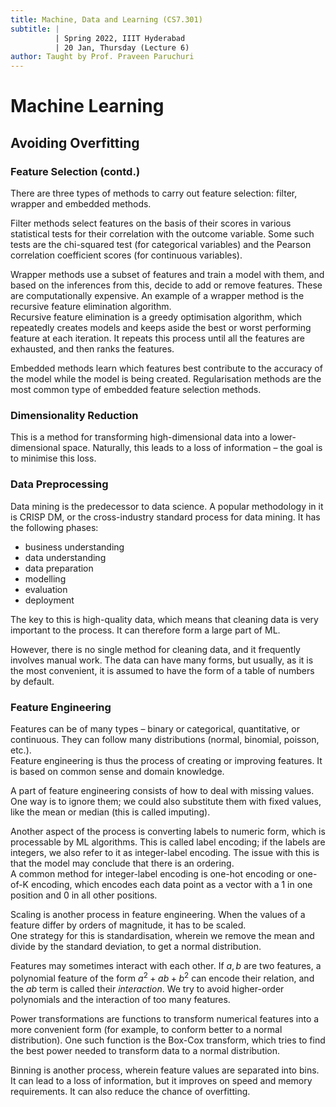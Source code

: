 ```yaml
---
title: Machine, Data and Learning (CS7.301)
subtitle: |
          | Spring 2022, IIIT Hyderabad
          | 20 Jan, Thursday (Lecture 6)
author: Taught by Prof. Praveen Paruchuri
---
```


# Machine Learning
## Avoiding Overfitting
### Feature Selection (contd.)
There are three types of methods to carry out feature selection: filter, wrapper and embedded methods.  

Filter methods select features on the basis of their scores in various statistical tests for their correlation with the outcome variable. Some such tests are the chi-squared test (for categorical variables) and the Pearson correlation coefficient scores (for continuous variables).  

Wrapper methods use a subset of features and train a model with them, and based on the inferences from this, decide to add or remove features. These are computationally expensive. An example of a wrapper method is the recursive feature elimination algorithm.  
Recursive feature elimination is a greedy optimisation algorithm, which repeatedly creates models and keeps aside the best or worst performing feature at each iteration. It repeats this process until all the features are exhausted, and then ranks the features.  

Embedded methods learn which features best contribute to the accuracy of the model while the model is being created. Regularisation methods are the most common type of embedded feature selection methods.

### Dimensionality Reduction
This is a method for transforming high-dimensional data into a lower-dimensional space. Naturally, this leads to a loss of information – the goal is to minimise this loss.

### Data Preprocessing
Data mining is the predecessor to data science. A popular methodology in it is CRISP DM, or the cross-industry standard process for data mining. It has the following phases:  

* business understanding
* data understanding
* data preparation
* modelling
* evaluation
* deployment

The key to this is high-quality data, which means that cleaning data is very important to the process. It can therefore form a large part of ML.  

However, there is no single method for cleaning data, and it frequently involves manual work. The data can have many forms, but usually, as it is the most convenient, it is assumed to have the form of a table of numbers by default.

### Feature Engineering
Features can be of many types – binary or categorical, quantitative, or continuous. They can follow many distributions (normal, binomial, poisson, etc.).  
Feature engineering is thus the process of creating or improving features. It is based on common sense and domain knowledge.  

A part of feature engineering consists of how to deal with missing values. One way is to ignore them; we could also substitute them with fixed values, like the mean or median (this is called imputing).  

Another aspect of the process is converting labels to numeric form, which is processable by ML algorithms. This is called label encoding; if the labels are integers, we also refer to it as integer-label encoding. The issue with this is that the model may conclude that there is an ordering.  
A common method for integer-label encoding is one-hot encoding or one-of-K encoding, which encodes each data point as a vector with a 1 in one position and 0 in all other positions.  

Scaling is another process in feature engineering. When the values of a feature differ by orders of magnitude, it has to be scaled.  
One strategy for this is standardisation, wherein we remove the mean and divide by the standard deviation, to get a normal distribution.  

Features may sometimes interact with each other. If $a, b$ are two features, a polynomial feature of the form $a^2 + ab + b^2$ can encode their relation, and the $ab$ term is called their *interaction*. We try to avoid higher-order polynomials and the interaction of too many features.  

Power transformations are functions to transform numerical features into a more convenient form (for example, to conform better to a normal distribution). One such function is the Box-Cox transform, which tries to find the best power needed to transform data to a normal distribution.  

Binning is another process, wherein feature values are separated into bins. It can lead to a loss of information, but it improves on speed and memory requirements. It can also reduce the chance of overfitting.
